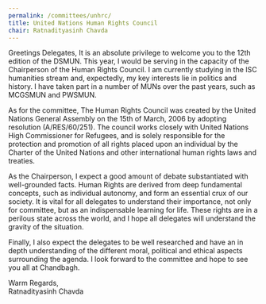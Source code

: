 ```yaml
---
permalink: /committees/unhrc/
title: United Nations Human Rights Council
chair: Ratnadityasinh Chavda
---
```


Greetings Delegates,
It is an absolute privilege to welcome you to the 12th edition of the DSMUN. This year, I would be serving in the capacity of the Chairperson of the Human Rights Council. I am currently studying in the ISC humanities stream and, expectedly, my key interests lie in politics and history. I have taken part in a number of MUNs over the past years, such as MCGSMUN and PWSMUN.

As for the committee, The Human Rights Council was created by the United Nations General Assembly on the 15th of March, 2006 by adopting resolution (A/RES/60/251). The council works closely with United Nations High Commissioner for Refugees, and is solely responsible for the protection and promotion of all rights placed upon an individual by the Charter of the United Nations and other international human rights laws and treaties.

As the Chairperson, I expect a good amount of debate substantiated with well-grounded facts. Human Rights are derived from deep fundamental concepts, such as individual autonomy, and form an essential crux of our society. It is vital for all delegates to understand their importance, not only for committee, but as an indispensable learning for life. These rights are in a perilous state across the world, and I hope all delegates will understand the gravity of the situation.

Finally, I also expect the delegates to be well researched and have an in depth understanding of the different moral, political and ethical aspects surrounding the agenda. I look forward to the committee and hope to see you all at Chandbagh.

Warm Regards,<br>
Ratnadityasinh Chavda
